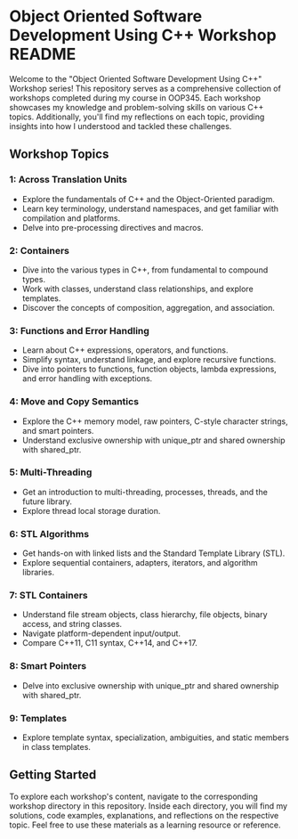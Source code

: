 # Object Oriented Software Development Using C++ Workshop README

Welcome to the "Object Oriented Software Development Using C++" Workshop series! This repository serves as a comprehensive collection of workshops completed during my course in OOP345. Each workshop showcases my knowledge and problem-solving skills on various C++ topics. Additionally, you'll find my reflections on each topic, providing insights into how I understood and tackled these challenges.

## Workshop Topics

### 1: Across Translation Units
- Explore the fundamentals of C++ and the Object-Oriented paradigm.
- Learn key terminology, understand namespaces, and get familiar with compilation and platforms.
- Delve into pre-processing directives and macros.

### 2: Containers
- Dive into the various types in C++, from fundamental to compound types.
- Work with classes, understand class relationships, and explore templates.
- Discover the concepts of composition, aggregation, and association.

### 3: Functions and Error Handling
- Learn about C++ expressions, operators, and functions.
- Simplify syntax, understand linkage, and explore recursive functions.
- Dive into pointers to functions, function objects, lambda expressions, and error handling with exceptions.

### 4: Move and Copy Semantics
- Explore the C++ memory model, raw pointers, C-style character strings, and smart pointers.
- Understand exclusive ownership with unique_ptr and shared ownership with shared_ptr.

### 5: Multi-Threading
- Get an introduction to multi-threading, processes, threads, and the future library.
- Explore thread local storage duration.

### 6: STL Algorithms
- Get hands-on with linked lists and the Standard Template Library (STL).
- Explore sequential containers, adapters, iterators, and algorithm libraries.

### 7: STL Containers
- Understand file stream objects, class hierarchy, file objects, binary access, and string classes.
- Navigate platform-dependent input/output.
- Compare C++11, C11 syntax, C++14, and C++17.

### 8: Smart Pointers
- Delve into exclusive ownership with unique_ptr and shared ownership with shared_ptr.

### 9: Templates
- Explore template syntax, specialization, ambiguities, and static members in class templates.

## Getting Started

To explore each workshop's content, navigate to the corresponding workshop directory in this repository. Inside each directory, you will find my solutions, code examples, explanations, and reflections on the respective topic. Feel free to use these materials as a learning resource or reference.
